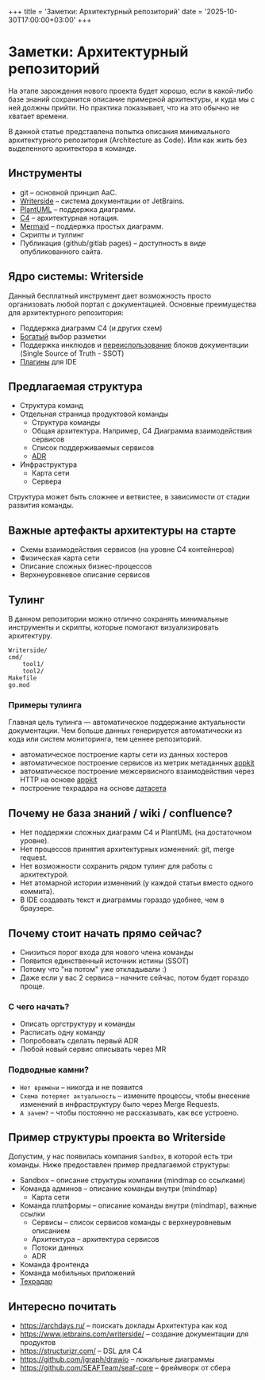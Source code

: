 +++
title = 'Заметки: Архитектурный репозиторий'
date = '2025-10-30T17:00:00+03:00'
+++

# Заметки: Архитектурный репозиторий

На этапе зарождения нового проекта будет хорошо, если в какой-либо базе знаний сохранится описание примерной архитектуры, и куда мы с ней должны прийти.
Но практика показывает, что на это обычно не хватает времени.  

В данной статье представлена попытка описания минимального архитектурного репозитория (Architecture as Code). Или как жить без выделенного архитектора в команде.

## Инструменты

* git – основной принцип AaC.
* [Writerside](https://www.jetbrains.com/writerside/) – система документации от JetBrains.
* [PlantUML](https://plantuml.com/) – поддержка диаграмм.
* [C4](https://c4model.com/) – архитектурная нотация.
* [Mermaid](https://mermaid.js.org/) – поддержка простых диаграмм.
* Скрипты и тулпинг 
* Публикация (github/gitlab pages) – доступность в виде опубликованного сайта.

## Ядро системы: Writerside

Данный бесплатный инструмент дает возможность просто организовать любой портал с документацией.
Основные преимущества для архитектурного репозитория:
* Поддержка диаграмм С4 (и других схем)
* [Богатый](https://www.jetbrains.com/help/writerside/semantic-markup-reference.html) выбор разметки 
* Поддержка инклюдов и [переиспользование](https://www.jetbrains.com/help/writerside/single-sourcing.html) блоков документации (Single Source of Truth - SSOT)
* [Плагины](https://plugins.jetbrains.com/plugin/20158-writerside) для IDE

## Предлагаемая структура

* Структура команд
* Отдельная страница продуктовой команды
  * Структура команды
  * Общая архитектура. Например, C4 Диаграмма взаимодействия сервисов
  * Список поддерживаемых сервисов
  * [ADR](https://github.com/joelparkerhenderson/architecture-decision-record)
* Инфраструктура
  * Карта сети
  * Сервера

Структура может быть сложнее и ветвистее, в зависимости от стадии развития команды.

## Важные артефакты архитектуры на старте

* Схемы взаимодействия сервисов (на уровне C4 контейнеров)
* Физическая карта сети
* Описание сложных бизнес-процессов
* Верхнеуровневое описание сервисов

## Тулинг
В данном репозитории можно отлично сохранять минимальные инструменты и скрипты, которые помогают визуализировать архитектуру.

```
Writerside/ 
cmd/
    tool1/ 
    tool2/ 
Makefile
go.mod
```

### Примеры тулинга
Главная цель тулинга — автоматическое поддержание актуальности документации. Чем больше данных генерируется автоматически из кода или систем мониторинга, тем ценнее репозиторий.

* автоматическое построение карты сети из данных хостеров
* автоматическое построение сервисов из метрик метаданных [appkit](https://github.com/vmkteam/appkit/blob/master/metadata.go)
* автоматическое построение межсервисного взаимодействия через HTTP на основе [appkit](https://github.com/vmkteam/appkit/blob/master/client.go)
* построение техрадара на основе [датасета](https://github.com/thoughtworks/build-your-own-radar)

## Почему не база знаний / wiki / confluence?

* Нет поддержки сложных диаграмм C4 и PlantUML (на достаточном уровне).
* Нет процессов принятия архитектурных изменений: git, merge request.
* Нет возможности сохранить рядом тулинг для работы с архитектурой.
* Нет атомарной истории изменений (у каждой статьи вместо одного коммита).
* В IDE создавать текст и диаграммы гораздо удобнее, чем в браузере.

## Почему стоит начать прямо сейчас?
* Снизиться порог входа для нового члена команды
* Появится единственный источник истины (SSOT)
* Потому что "на потом" уже откладывали :)
* Даже если у вас 2 сервиса – начните сейчас, потом будет гораздо проще.

### С чего начать?
* Описать оргструктуру и команды 
* Расписать одну команду
* Попробовать сделать первый ADR
* Любой новый сервис описывать через MR

### Подводные камни?
* `Нет времени` – никогда и не появится
* `Схема потеряет актуальность` – измените процессы, чтобы внесение изменений в инфраструктуру было через Merge Requests.
* `А зачем?` – чтобы постоянно не рассказывать, как все устроено.

## Пример структуры проекта во Writerside

Допустим, у нас появилась компания `Sandbox`, в которой есть три команды. Ниже предоставлен пример предлагаемой структуры:

* Sandbox – описание структуры компании (mindmap со ссылками)
* Команда админов – описание команды внутри (mindmap)
  * Карта сети
* Команда платформы – описание команды внутри (mindmap), важные ссылки
  * Сервисы – список сервисов команды с верхнеуровневым описанием
  * Архитектура – архитектура сервисов
  * Потоки данных
  * ADR
* Команда фронтенда
* Команда мобильных приложений
* [Техрадар](https://radar.thoughtworks.com/)

## Интересно почитать
* https://archdays.ru/ – поискать доклады Архитектура как код
* https://www.jetbrains.com/writerside/ – создание документации для продуктов
* https://structurizr.com/ – DSL для C4
* https://github.com/jgraph/drawio – локальные диаграммы
* https://github.com/SEAFTeam/seaf-core – фреймворк от сбера